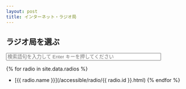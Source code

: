 ```yaml
---
layout: post
title: インターネット・ラジオ局
---
```

## ラジオ局を選ぶ
<form action="/accessible/radiosearch.html" method="get">
  <input type="text" id="search-box" size="50" name="query" placeholder="検索語句を入力して Enter キーを押してください">
</form>

{% for radio in site.data.radios %}
- [{{ radio.name }}](/accessible/radio/{{ radio.id }}.html) {% endfor %}

